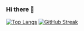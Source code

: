 ### Hi there 👋

<!--
**Rajnis0608/Rajnis0608** is a ✨ _special_ ✨ repository because its `README.md` (this file) appears on your GitHub profile.

Here are some ideas to get you started:

- 🔭 I’m currently working on ...
- 🌱 I’m currently learning ...
- 👯 I’m looking to collaborate on ...
- 🤔 I’m looking for help with ...
- 💬 Ask me about ...
- 📫 How to reach me: ...
- 😄 Pronouns: ...
- ⚡ Fun fact: ...
-->
[![Top Langs](https://github-readme-stats.vercel.app/api/top-langs/?username=Rajnis0608&theme=merko&date_format=M%20j%5B%2C%20Y%5D)](https://github.com/Rajnis0608/github-readme-stats)             [![GitHub Streak](https://github-readme-streak-stats.herokuapp.com?user=Rajnis0608&theme=merko&date_format=M%20j%5B%2C%20Y%5D)](https://git.io/streak-stats) 


